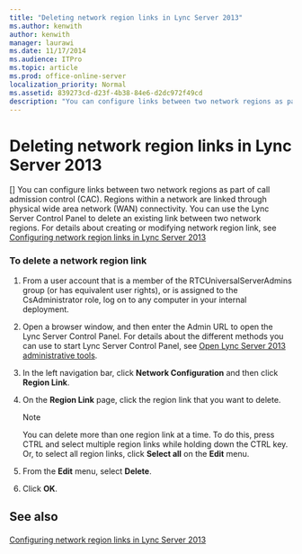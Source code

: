 ```yaml
---
title: "Deleting network region links in Lync Server 2013"
ms.author: kenwith
author: kenwith
manager: laurawi
ms.date: 11/17/2014
ms.audience: ITPro
ms.topic: article
ms.prod: office-online-server
localization_priority: Normal
ms.assetid: 839273cd-d23f-4b38-84e6-d2dc972f49cd
description: "You can configure links between two network regions as part of call admission control (CAC). Regions within a network are linked through physical wide area network (WAN) connectivity. You can use the Lync Server Control Panel to delete an existing link between two network regions. For details about creating or modifying network region link, see Configuring network region links in Lync Server 2013"
---
```


# Deleting network region links in Lync Server 2013
[]
You can configure links between two network regions as part of call admission control (CAC). Regions within a network are linked through physical wide area network (WAN) connectivity. You can use the Lync Server Control Panel to delete an existing link between two network regions. For details about creating or modifying network region link, see [Configuring network region links in Lync Server 2013](configuring-network-region-links.md)
  
### To delete a network region link

1. From a user account that is a member of the RTCUniversalServerAdmins group (or has equivalent user rights), or is assigned to the CsAdministrator role, log on to any computer in your internal deployment.
    
2. Open a browser window, and then enter the Admin URL to open the Lync Server Control Panel. For details about the different methods you can use to start Lync Server Control Panel, see [Open Lync Server 2013 administrative tools](open-lync-server-administrative-tools.md).
    
3. In the left navigation bar, click **Network Configuration** and then click **Region Link**.
    
4. On the **Region Link** page, click the region link that you want to delete. 
    
    > [!NOTE]
    > You can delete more than one region link at a time. To do this, press CTRL and select multiple region links while holding down the CTRL key. Or, to select all region links, click **Select all** on the **Edit** menu. 
  
5. From the **Edit** menu, select **Delete**.
    
6. Click **OK**.
    
## See also

#### 

[Configuring network region links in Lync Server 2013](configuring-network-region-links.md)

